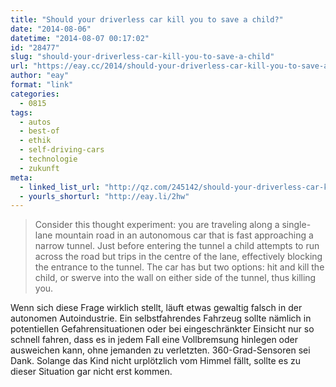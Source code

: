 ```yaml
---
title: "Should your driverless car kill you to save a child?"
date: "2014-08-06"
datetime: "2014-08-07 00:17:02"
id: "28477"
slug: "should-your-driverless-car-kill-you-to-save-a-child"
url: "https://eay.cc/2014/should-your-driverless-car-kill-you-to-save-a-child/"
author: "eay"
format: "link"
categories:
  - 0815
tags:
  - autos
  - best-of
  - ethik
  - self-driving-cars
  - technologie
  - zukunft
meta:
  - linked_list_url: "http://qz.com/245142/should-your-driverless-car-kill-you-to-save-a-child/"
  - yourls_shorturl: "http://eay.li/2hw"
---
```


> Consider this thought experiment: you are traveling along a single-lane mountain road in an autonomous car that is fast approaching a narrow tunnel. Just before entering the tunnel a child attempts to run across the road but trips in the centre of the lane, effectively blocking the entrance to the tunnel. The car has but two options: hit and kill the child, or swerve into the wall on either side of the tunnel, thus killing you.

Wenn sich diese Frage wirklich stellt, läuft etwas gewaltig falsch in der autonomen Autoindustrie. Ein selbstfahrendes Fahrzeug sollte nämlich in potentiellen Gefahrensituationen oder bei eingeschränkter Einsicht nur so schnell fahren, dass es in jedem Fall eine Vollbremsung hinlegen oder ausweichen kann, ohne jemanden zu verletzten. 360-Grad-Sensoren sei Dank. Solange das Kind nicht urplötzlich vom Himmel fällt, sollte es zu dieser Situation gar nicht erst kommen.
